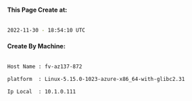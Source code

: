 
   
#### This Page Create at:

```bash

2022-11-30 - 18:54:10 UTC

```

#### Create By Machine:

```bash

Host Name : fv-az137-872

platform  : Linux-5.15.0-1023-azure-x86_64-with-glibc2.31

Ip Local  : 10.1.0.111

```

